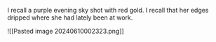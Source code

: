 I recall a purple evening sky shot with red gold. I recall that her edges dripped where she had lately been at work.

![[Pasted image 20240610002323.png]]